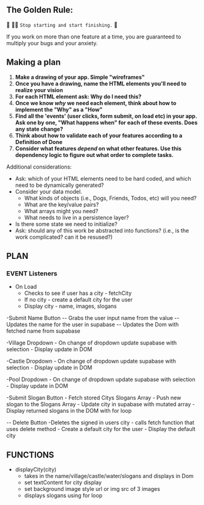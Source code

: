 ## The Golden Rule: 

🦸 🦸‍♂️ `Stop starting and start finishing.` 🏁

If you work on more than one feature at a time, you are guaranteed to multiply your bugs and your anxiety.

## Making a plan

1) **Make a drawing of your app. Simple "wireframes"**
1) **Once you have a drawing, name the HTML elements you'll need to realize your vision**
1) **For each HTML element ask: Why do I need this?** 
1) **Once we know _why_ we need each element, think about how to implement the "Why" as a "How"**
1) **Find all the 'events' (user clicks, form submit, on load etc) in your app. Ask one by one, "What happens when" for each of these events. Does any state change?**
1) **Think about how to validate each of your features according to a Definition of Done**
1) **Consider what features _depend_ on what other features. Use this dependency logic to figure out what order to complete tasks.**

Additional considerations:
- Ask: which of your HTML elements need to be hard coded, and which need to be dynamically generated?
- Consider your data model. 
  - What kinds of objects (i.e., Dogs, Friends, Todos, etc) will you need? 
  - What are the key/value pairs? 
  - What arrays might you need? 
  - What needs to live in a persistence layer?
- Is there some state we need to initialize?
- Ask: should any of this work be abstracted into functions? (i.e., is the work complicated? can it be resused?)



## PLAN

### EVENT Listeners

- On Load
    - Checks to see if user has a city - fetchCity
    - If no city - create a default city for the user
    - Display city - name, images, slogans

-Submit Name Button
    -- Grabs the user input name from the value
    -- Updates the name for the user in supabase
    -- Updates the Dom with fetched name from supabase

-Village Dropdown
    - On change of dropdown update supabase with selection
    - Display update in DOM

-Castle Dropdown
    - On change of dropdown update supabase with selection
    - Display update in DOM

-Pool Dropdown
    - On change of dropdown update supabase with selection
    - Display update in DOM

-Submit Slogan Button
    - Fetch stored Citys Slogans Array
    - Push new slogan to the Slogans Array
    - Update city in supabase with mutated array
    - Display returned slogans in the DOM with for loop

-- Delete Button
    -Deletes the signed in users city - calls fetch function that uses delete method
    - Create a default city for the user
    - Display the default city

## FUNCTIONS
- displayCity(city)
    - takes in the name/village/castle/water/slogans and displays in Dom
    - set textContent for city display
    - set background image style url or img src of 3 images
    - displays slogans using for loop